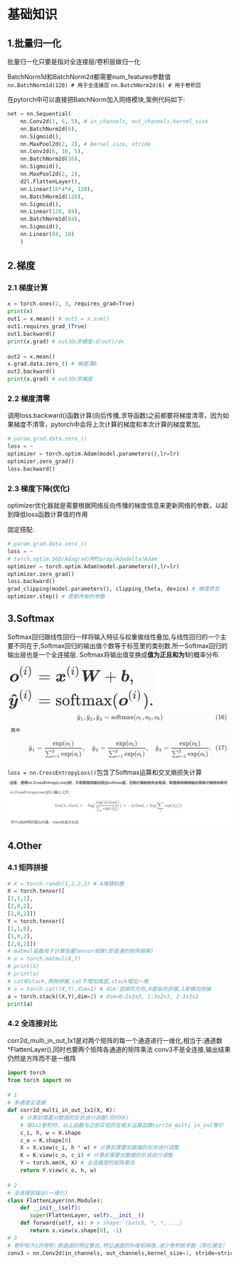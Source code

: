 # 基础知识

## 1.批量归一化

批量归一化只要是指对全连接层/卷积层做归⼀化

BatchNorm1d和BatchNorm2d都需要num_features参数值
`nn.BatchNorm1d(120) # 用于全连接层`
`nn.BatchNorm2d(6) # 用于卷积层`

在pytorch中可以直接把BatchNorm加入网络模块,案例代码如下:

```python
net = nn.Sequential(
    nn.Conv2d(1, 6, 5), # in_channels, out_channels,kernel_size
    nn.BatchNorm2d(6),
    nn.Sigmoid(),
    nn.MaxPool2d(2, 2), # kernel_size, stride
    nn.Conv2d(6, 16, 5),
    nn.BatchNorm2d(16),
    nn.Sigmoid(),
    nn.MaxPool2d(2, 2),
    d2l.FlattenLayer(),
    nn.Linear(16*4*4, 120),
    nn.BatchNorm1d(120),
    nn.Sigmoid(),
    nn.Linear(120, 84),
    nn.BatchNorm1d(84),
    nn.Sigmoid(),
    nn.Linear(84, 10)
    )
```

## 2.梯度

### 2.1 梯度计算

```python
x = torch.ones(2, 3, requires_grad=True)
print(x)
out1 = x.mean() # out1 = x.sum()
out1.requires_grad_(True)
out1.backward()
print(x.grad) # out对x求梯度:d(out)/dx

out2 = x.mean()
x.grad.data.zero_() # 梯度清0
out2.backward()
print(x.grad) # out对x求梯度
```

### 2.2 梯度清零

调用loss.backward()函数计算(向后传播,求导函数)之前都要将梯度清零，因为如果梯度不清零，pytorch中会将上次计算的梯度和本次计算的梯度累加。

```python
# param.grad.data.zero_()
loss = ~
optimizer = torch.optim.Adam(model.parameters(),lr=lr)
optimizer.zero_grad()
loss.backward()
```

### 2.3 梯度下降(优化)

optimizer优化器就是需要根据网络反向传播的梯度信息来更新网络的参数，以起到降低loss函数计算值的作用

固定搭配:

```python
# param.grad.data.zero_()
loss = ~
# torch.optim.SGD/Adagrad/RMSprop/Adadelta/Adam
optimizer = torch.optim.Adam(model.parameters(),lr=lr)
optimizer.zero_grad() 
loss.backward()
grad_clipping(model.parameters(), clipping_theta, device) # 梯度修剪
optimizer.step() # 更新所有的参数
```

## 3.Softmax

Softmax回归跟线性回归⼀样将输⼊特征与权重做线性叠加,与线性回归的⼀个主要不同在于,Softmax回归的输出值个数等于标签⾥的类别数.所一Softmax回归的输出层也是⼀个全连接层.
Softmax将输出值变换成**值为正且和为1**的概率分布.

![ ](img/Softmax-1.png)
![ ](img/Softmax-2.png)

`loss = nn.CrossEntropyLoss()`包含了Softmax运算和交叉熵损失计算
![ ](img/Softmax-3.png)

## 4.Other

### 4.1 矩阵拼接

```python
# X = torch.randn(1,2,2,2) # 4维随机数
X = torch.tensor([
[1,1,1],
[2,0,2],
[2,0,2]]) 
Y = torch.tensor([
[1,1,0],
[1,0,2],
[2,0,2]])
# matmul函数用于计算张量tensor相乘(即普通的矩阵相乘)
# a = torch.matmul(X,Y) 
# print(X)
# print(a)
# cat和stack,两种拼接,cat不增加维度,stack增加一维
# a = torch.cat((X,Y),dim=1) # dim:选择的方向,0是纵向拼接,1是横向拼接
a = torch.stack((X,Y),dim=2) # dim=0:2x3x3, 1:3x2x3, 2:3x3x2 
print(a)
```

### 4.2 全连接对比

corr2d_multi_in_out_1x1是对两个矩阵的每一个通道进行一维化,相当于:通道数*FlattenLayer(),同时也要两个矩阵各通道的矩阵乘法
conv3不是全连接,输出结果仍然是方阵而不是一维阵

```python
import torch
from torch import nn

# 1
# 多通道全连接 
def corr2d_multi_in_out_1x1(X, K):
    # 计算前需要对数据的形状进行调整(同时XK)
    # 做1x1卷积时，以上函数与之前实现的互相关运算函数corr2d_multi_in_out等价
    c_i, h, w = X.shape
    c_o = K.shape[0]
    X = X.view(c_i, h * w) # 计算前需要对数据的形状进行调整
    K = K.view(c_o, c_i) # 计算前需要对数据的形状进行调整
    Y = torch.mm(K, X) # 全连接层的矩阵乘法
    return Y.view(c_o, h, w) 

# 2
# 全连接层输出(一维化)
class FlattenLayer(nn.Module):
    def __init__(self):
       super(FlattenLayer, self).__init__()
    def forward(self, x): # x shape: (batch, *, *, ...)
       return x.view(x.shape[0], -1)
# 3     
# 卷积核为1的卷积:跨通道的特征整合,特征通道的升维和降维,减少卷积核参数（简化模型）
conv3 = nn.Conv2d(in_channels, out_channels,kernel_size=1, stride=stride) 
```
